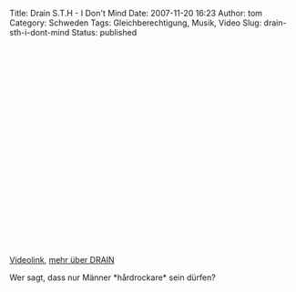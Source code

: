 Title: Drain S.T.H - I Don't Mind
Date: 2007-11-20 16:23
Author: tom
Category: Schweden
Tags: Gleichberechtigung, Musik, Video
Slug: drain-sth-i-dont-mind
Status: published

<p>
<object width="425" height="355">
<param name="movie" value="http://www.youtube.com/v/NIVBdW1LHKM&amp;rel=1"></param><param name="wmode" value="transparent"></param>

<embed src="http://www.youtube.com/v/NIVBdW1LHKM&amp;rel=1" type="application/x-shockwave-flash" wmode="transparent" width="425" height="355">
</embed>
</object>
  
[Videolink](http://www.youtube.com/watch?v=NIVBdW1LHKM), [mehr über
DRAIN](http://en.wikipedia.org/wiki/Drain_STH)

</p>
Wer sagt, dass nur Männer *hårdrockare* sein dürfen?

